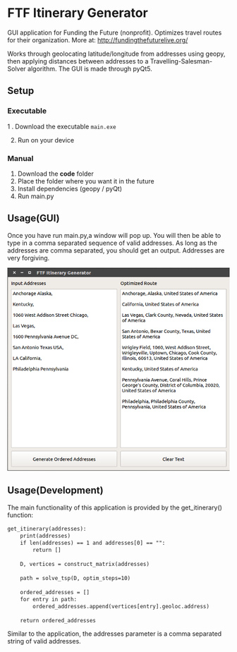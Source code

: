 # FTF Itinerary Generator
GUI application for Funding the Future (nonprofit). Optimizes travel routes for their organization. More at: http://fundingthefuturelive.org/

Works through geolocating latitude/longitude from addresses using geopy, then applying distances between addresses to a Travelling-Salesman-Solver algorithm.
The GUI is made through pyQt5.

## Setup

### Executable

   1 . Download the executable ```main.exe```

   2. Run on your device 

### Manual
1. Download the **code** folder
2. Place the folder where you want it in the future
3. Install dependencies (geopy / pyQt)
4. Run main.py

## Usage(GUI)
Once you have run main.py,a window will pop up. You will then be able to type in a comma separated sequence of valid addresses.
As long as the addresses are comma separated, you should get an output. Addresses are very forgiving.

![Alt text](https://github.com/als5ev/FTF_Itinerary_Generator/blob/master/img/Demo.png?raw=true "GUI Screenshot")

## Usage(Development)
The main functionality of this application is provided by the get_itinerary() function:

```
get_itinerary(addresses):
    print(addresses)
    if len(addresses) == 1 and addresses[0] == "":
        return []

    D, vertices = construct_matrix(addresses)

    path = solve_tsp(D, optim_steps=10)

    ordered_addresses = []
    for entry in path:
        ordered_addresses.append(vertices[entry].geoloc.address)

    return ordered_addresses
```

Similar to the application, the addresses parameter is a comma separated string of valid addresses.

